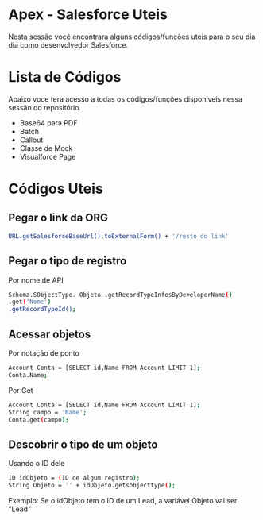 # Apex - Salesforce Uteis
Nesta sessão você encontrara alguns códigos/funções uteis para o seu dia dia como desenvolvedor Salesforce.

# Lista de Códigos
Abaixo voce tera acesso a todas os códigos/funções disponíveis nessa sessão do repositório.

* Base64 para PDF
* Batch
* Callout
* Classe de Mock
* Visualforce Page

# Códigos Uteis 

## Pegar o link da ORG

```bash
URL.getSalesforceBaseUrl().toExternalForm() + '/resto do link'
```

## Pegar o tipo de registro

Por nome de API
```bash
Schema.SObjectType. Objeto .getRecordTypeInfosByDeveloperName()
.get('Nome')
.getRecordTypeId();
```

## Acessar objetos

Por notação de ponto
```bash
Account Conta = [SELECT id,Name FROM Account LIMIT 1];
Conta.Name;
```

Por Get
```bash
Account Conta = [SELECT id,Name FROM Account LIMIT 1];
String campo = 'Name';
Conta.get(campo);
```
## Descobrir o tipo de um objeto

Usando o ID dele
```bash
ID idObjeto = (ID de algum registro);
String Objeto = '' + idObjeto.getsobjecttype();
```
Exemplo: Se o idObjeto tem o ID de um Lead, a variável Objeto vai ser "Lead"